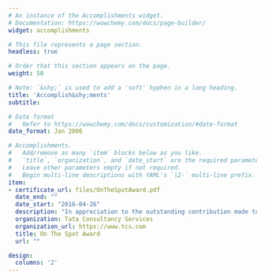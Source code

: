 ```yaml
---
# An instance of the Accomplishments widget.
# Documentation: https://wowchemy.com/docs/page-builder/
widget: accomplishments

# This file represents a page section.
headless: true

# Order that this section appears on the page.
weight: 50

# Note: `&shy;` is used to add a 'soft' hyphen in a long heading.
title: 'Accomplish&shy;ments'
subtitle:

# Date format
#   Refer to https://wowchemy.com/docs/customization/#date-format
date_format: Jan 2006

# Accomplishments.
#   Add/remove as many `item` blocks below as you like.
#   `title`, `organization`, and `date_start` are the required parameters.
#   Leave other parameters empty if not required.
#   Begin multi-line descriptions with YAML's `|2-` multi-line prefix.
item:
- certificate_url: files/OnTheSpotAward.pdf
  date_end: ""
  date_start: "2016-04-26"
  description: "In appreciation to the outstanding contribution made to the organization"
  organization: Tata Consultancy Services
  organization_url: https://www.tcs.com
  title: On The Spot Award
  url: ""

design:
  columns: '2' 
---
```

